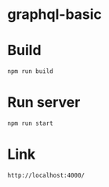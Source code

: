 # graphql-basic

# Build
    npm run build

# Run server
    npm run start

# Link
    http://localhost:4000/